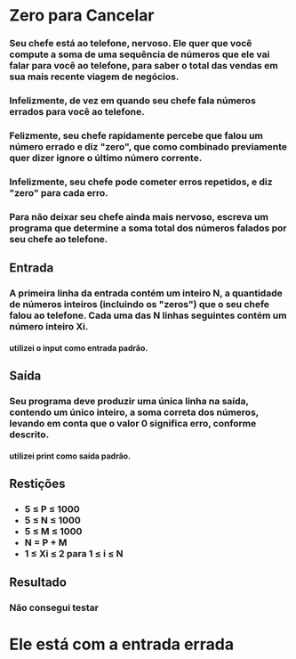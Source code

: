 # Zero para Cancelar
### <p>Seu chefe está ao telefone, nervoso. Ele quer que você compute a soma de uma sequência de números que ele vai falar para você ao telefone, para saber o total das vendas em sua mais recente viagem de negócios.</p>
### <p>Infelizmente, de vez em quando seu chefe fala números errados para você ao telefone.</p>
### <p>Felizmente, seu chefe rapidamente percebe que falou um número errado e diz "zero", que como combinado previamente quer dizer ignore o último número corrente.</p>
### <p>Infelizmente, seu chefe pode cometer erros repetidos, e diz "zero" para cada erro.</p>
### <p>Para não deixar seu chefe ainda mais nervoso, escreva um programa que determine a soma total dos números falados por seu chefe ao telefone. </p>
## Entrada
### <p>A primeira linha da entrada contém um inteiro N, a quantidade de números inteiros (incluindo os "zeros") que o seu chefe falou ao telefone. Cada uma das N linhas seguintes contém um número inteiro Xi.</p>
#### utilizei o input como entrada padrão.
## Saída
### <p>Seu programa deve produzir uma única linha na saída, contendo um único inteiro, a soma correta dos números, levando em conta que o valor 0 significa erro, conforme descrito.</p>
#### utilizei print como saída padrão.
## Restições 
### <ul><li>5 ≤ P ≤ 1000</li> <li>5 ≤ N ≤ 1000</li> <li>5 ≤ M ≤ 1000</li> <li>N = P + M</li> <li>1 ≤ Xi ≤ 2 para 1 ≤ i ≤ N</li></ul>
## Resultado 
### Não consegui testar
# Ele está com a entrada errada
